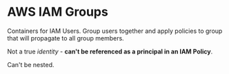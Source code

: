 # AWS IAM Groups

Containers for IAM Users. Group users together and apply policies to group that will propagate to all group members. 

Not a true <i>identity</i> - <strong>can't be referenced as a principal in an IAM Policy</strong>.

Can't be nested.